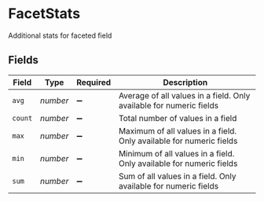 # FacetStats

Additional stats for faceted field


## Fields

| Field                                                               | Type                                                                | Required                                                            | Description                                                         |
| ------------------------------------------------------------------- | ------------------------------------------------------------------- | ------------------------------------------------------------------- | ------------------------------------------------------------------- |
| `avg`                                                               | *number*                                                            | :heavy_minus_sign:                                                  | Average of all values in a field. Only available for numeric fields |
| `count`                                                             | *number*                                                            | :heavy_minus_sign:                                                  | Total number of values in a field                                   |
| `max`                                                               | *number*                                                            | :heavy_minus_sign:                                                  | Maximum of all values in a field. Only available for numeric fields |
| `min`                                                               | *number*                                                            | :heavy_minus_sign:                                                  | Minimum of all values in a field. Only available for numeric fields |
| `sum`                                                               | *number*                                                            | :heavy_minus_sign:                                                  | Sum of all values in a field. Only available for numeric fields     |